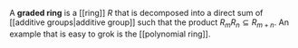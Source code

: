 A **graded ring** is a [[ring]] $R$ that is decomposed into a direct sum of [[additive groups|additive group]] such that the product $R_m R_n \subseteq R_{m+n}$. An example that is easy to grok is the [[polynomial ring]].